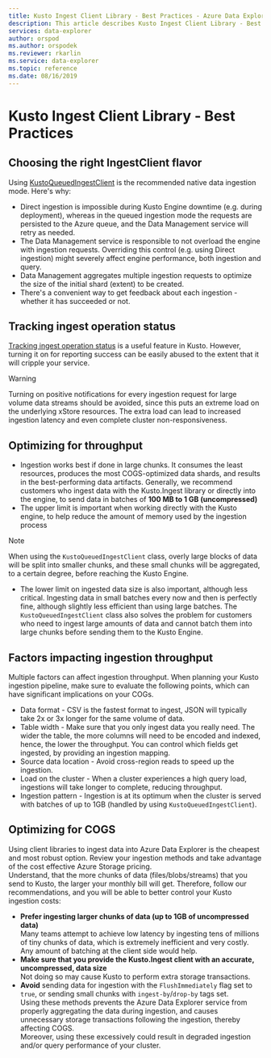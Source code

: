 ```yaml
---
title: Kusto Ingest Client Library - Best Practices - Azure Data Explorer | Microsoft Docs
description: This article describes Kusto Ingest Client Library - Best Practices in Azure Data Explorer.
services: data-explorer
author: orspod
ms.author: orspodek
ms.reviewer: rkarlin
ms.service: data-explorer
ms.topic: reference
ms.date: 08/16/2019
---
```

# Kusto Ingest Client Library - Best Practices

## Choosing the right IngestClient flavor
Using [KustoQueuedIngestClient](kusto-ingest-client-reference.md#interface-ikustoqueuedingestclient) is the recommended native data ingestion mode. Here's why:
* Direct ingestion is impossible during Kusto Engine downtime (e.g. during deployment), whereas in the queued ingestion mode the requests are persisted to the Azure queue, and the Data Management service will retry as needed.
* The Data Management service is responsible to not overload the engine with ingestion requests. Overriding this control (e.g. using Direct ingestion) might severely affect engine performance, both ingestion and query.
* Data Management aggregates multiple ingestion requests to optimize the size of the initial shard (extent) to be created.
* There's a convenient way to get feedback about each ingestion - whether it has succeeded or not.

## Tracking ingest operation status

[Tracking ingest operation status](kusto-ingest-client-status.md#tracking-ingestion-status-kustoqueuedingestclient) is a useful feature in Kusto. However, turning it on for reporting success can be easily abused to the extent that it will cripple your service.<BR>

> [!WARNING]
> Turning on positive notifications for every ingestion request for large volume data streams should be avoided, since this puts an extreme load on the underlying xStore resources. The extra load can lead to increased ingestion latency and even complete cluster non-responsiveness.

## Optimizing for throughput

* Ingestion works best if done in large chunks. It consumes the least resources, produces the most COGS-optimized data shards, and results in the best-performing data artifacts. Generally, we recommend customers who ingest data with the Kusto.Ingest library or directly into the engine, to send data in batches of **100 MB to 1 GB (uncompressed)**
* The upper limit is important when working directly with the Kusto engine, to help reduce the amount of memory used by the ingestion process 

> [!NOTE]
> When using the `KustoQueuedIngestClient` class, overly large blocks of data will be split into smaller chunks, and these small chunks will be aggregated, to a certain degree, before reaching the Kusto Engine.

* The lower limit on ingested data size is also important, although less critical. Ingesting data in small batches every now and then is perfectly fine, although slightly less efficient than using large batches. The `KustoQueuedIngestClient` class also solves the problem for customers who need to ingest large amounts of data and cannot batch them into large chunks before sending them to the Kusto Engine.

## Factors impacting ingestion throughput

Multiple factors can affect ingestion throughput. When planning your Kusto ingestion pipeline, make sure to evaluate the following points, which can have significant implications on your COGs.
* Data format - CSV is the fastest format to ingest, JSON will typically take 2x or 3x longer for the same volume of data.
* Table width - Make sure that you only ingest data you really need. The wider the table, the more columns will need to be encoded and indexed, hence, the lower the throughput. You can control which fields get ingested, by providing an ingestion mapping.
* Source data location - Avoid cross-region reads to speed up the ingestion.
* Load on the cluster - When a cluster experiences a high query load, ingestions will take longer to complete, reducing throughput.
* Ingestion pattern - Ingestion is at its optimum when the cluster is served with batches of up to 1GB (handled by using `KustoQueuedIngestClient`).

## Optimizing for COGS

Using client libraries to ingest data into Azure Data Explorer is the cheapest and most robust option. Review your ingestion methods and take advantage of the cost effective Azure Storage pricing.
<BR>
Understand, that the more chunks of data (files/blobs/streams) that you send to Kusto, the larger your monthly bill will get.
Therefore, follow our recommendations, and you will be able to better control your Kusto ingestion costs:
* **Prefer ingesting larger chunks of data (up to 1GB of uncompressed data)**<br>
    Many teams attempt to achieve low latency by ingesting tens of millions of tiny chunks of data, which is extremely inefficient and very costly.<br>
    Any amount of batching at the client side would help. 
* **Make sure that you provide the Kusto.Ingest client with an accurate, uncompressed, data size**<br>
    Not doing so may cause Kusto to perform extra storage transactions.
* **Avoid** sending data for ingestion with the `FlushImmediately` flag set to `true`, or sending small chunks with `ingest-by`/`drop-by` tags set.<br>
    Using these methods prevents the Azure Data Explorer service from properly aggregating the data during ingestion, and causes unnecessary storage transactions following the ingestion, thereby affecting COGS.<br>
    Moreover, using these excessively could result in degraded ingestion and/or query performance of your cluster.<br>
    
